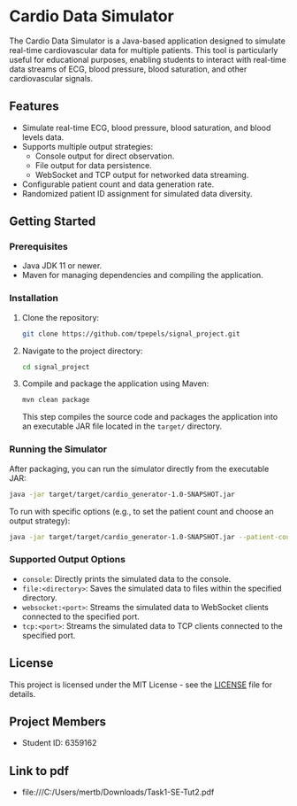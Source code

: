 # Cardio Data Simulator

The Cardio Data Simulator is a Java-based application designed to simulate real-time cardiovascular data for multiple patients. This tool is particularly useful for educational purposes, enabling students to interact with real-time data streams of ECG, blood pressure, blood saturation, and other cardiovascular signals.

## Features

- Simulate real-time ECG, blood pressure, blood saturation, and blood levels data.
- Supports multiple output strategies:
  - Console output for direct observation.
  - File output for data persistence.
  - WebSocket and TCP output for networked data streaming.
- Configurable patient count and data generation rate.
- Randomized patient ID assignment for simulated data diversity.

## Getting Started

### Prerequisites

- Java JDK 11 or newer.
- Maven for managing dependencies and compiling the application.

### Installation

1. Clone the repository:

   ```sh
   git clone https://github.com/tpepels/signal_project.git
   ```

2. Navigate to the project directory:

   ```sh
   cd signal_project
   ```

3. Compile and package the application using Maven:
   ```sh
   mvn clean package
   ```
   This step compiles the source code and packages the application into an executable JAR file located in the `target/` directory.

### Running the Simulator

After packaging, you can run the simulator directly from the executable JAR:

```sh
java -jar target/target/cardio_generator-1.0-SNAPSHOT.jar
```

To run with specific options (e.g., to set the patient count and choose an output strategy):

```sh
java -jar target/target/cardio_generator-1.0-SNAPSHOT.jar --patient-count 100 --output file:./output
```

### Supported Output Options

- `console`: Directly prints the simulated data to the console.
- `file:<directory>`: Saves the simulated data to files within the specified directory.
- `websocket:<port>`: Streams the simulated data to WebSocket clients connected to the specified port.
- `tcp:<port>`: Streams the simulated data to TCP clients connected to the specified port.

## License

This project is licensed under the MIT License - see the [LICENSE](LICENSE) file for details.

## Project Members
- Student ID: 6359162

## Link to pdf
- file:///C:/Users/mertb/Downloads/Task1-SE-Tut2.pdf
